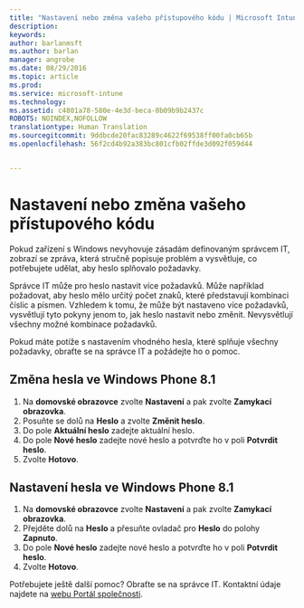 ```yaml
---
title: "Nastavení nebo změna vašeho přístupového kódu | Microsoft Intune"
description: 
keywords: 
author: barlanmsft
ms.author: barlan
manager: angrobe
ms.date: 08/29/2016
ms.topic: article
ms.prod: 
ms.service: microsoft-intune
ms.technology: 
ms.assetid: c4801a78-580e-4e3d-beca-0b09b9b2437c
ROBOTS: NOINDEX,NOFOLLOW
translationtype: Human Translation
ms.sourcegitcommit: 9ddbcde20fac83289c4622f69538ff00fa0cb65b
ms.openlocfilehash: 56f2cd4b92a383bc801cfb02ffde3d092f059d44


---
```


# <a name="set-or-change-your-passcode"></a>Nastavení nebo změna vašeho přístupového kódu

Pokud zařízení s Windows nevyhovuje zásadám definovaným správcem IT, zobrazí se zpráva, která stručně popisuje problém a vysvětluje, co potřebujete udělat, aby heslo splňovalo požadavky.

Správce IT může pro heslo nastavit více požadavků. Může například požadovat, aby heslo mělo určitý počet znaků, které představují kombinaci číslic a písmen. Vzhledem k tomu, že může být nastaveno více požadavků, vysvětlují tyto pokyny jenom to, jak heslo nastavit nebo změnit. Nevysvětlují všechny možné kombinace požadavků.

Pokud máte potíže s nastavením vhodného hesla, které splňuje všechny požadavky, obraťte se na správce IT a požádejte ho o pomoc.

## <a name="to-change-your-password-on-windows-phone-81"></a>Změna hesla ve Windows Phone 8.1

1. Na **domovské obrazovce** zvolte **Nastavení** a pak zvolte **Zamykací obrazovka**.
2. Posuňte se dolů na **Heslo** a zvolte **Změnit heslo**.
3. Do pole **Aktuální heslo** zadejte aktuální heslo.
4. Do pole **Nové heslo** zadejte nové heslo a potvrďte ho v poli **Potvrdit heslo**.
4. Zvolte **Hotovo**.

## <a name="to-set-your-password-on-windows-phone-81"></a>Nastavení hesla ve Windows Phone 8.1

1. Na **domovské obrazovce** zvolte **Nastavení** a pak zvolte **Zamykací obrazovka**.
2. Přejděte dolů na **Heslo** a přesuňte ovladač pro **Heslo** do polohy **Zapnuto**.
3. Do pole **Nové heslo** zadejte nové heslo a potvrďte ho v poli **Potvrdit heslo**.
4. Zvolte **Hotovo**.

Potřebujete ještě další pomoc? Obraťte se na správce IT. Kontaktní údaje najdete na [webu Portál společnosti](http://portal.manage.microsoft.com).



<!--HONumber=Nov16_HO1-->


